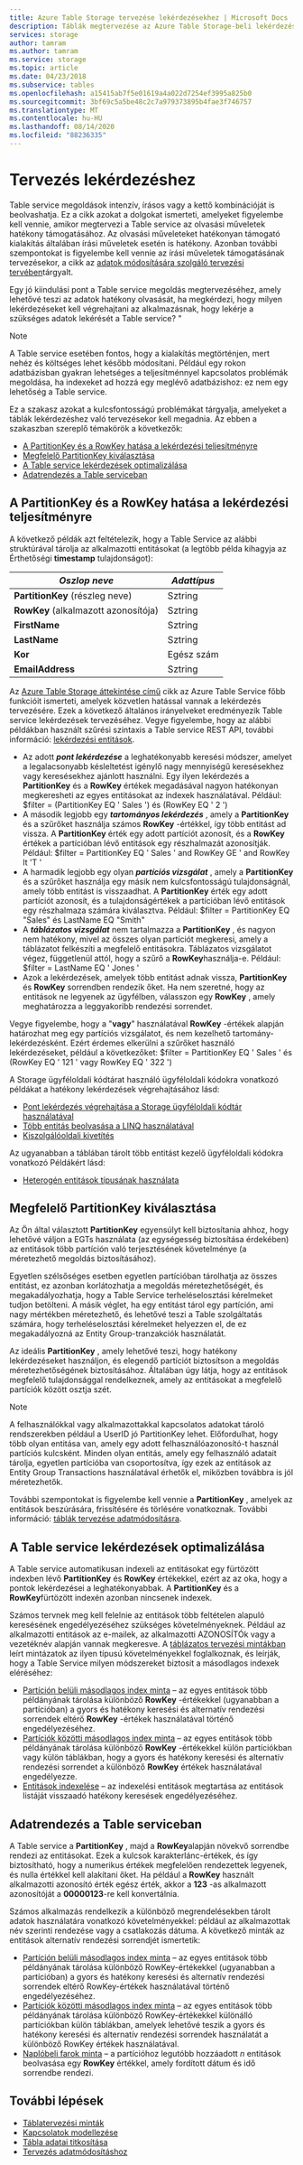 ```yaml
---
title: Azure Table Storage tervezése lekérdezésekhez | Microsoft Docs
description: Táblák megtervezése az Azure Table Storage-beli lekérdezésekhez. Válasszon ki egy megfelelő partíciót, optimalizálja a lekérdezéseket, és rendezze az adathalmazt a Table service számára.
services: storage
author: tamram
ms.author: tamram
ms.service: storage
ms.topic: article
ms.date: 04/23/2018
ms.subservice: tables
ms.openlocfilehash: a15415ab7f5e01619a4a022d7254ef3995a825b0
ms.sourcegitcommit: 3bf69c5a5be48c2c7a979373895b4fae3f746757
ms.translationtype: MT
ms.contentlocale: hu-HU
ms.lasthandoff: 08/14/2020
ms.locfileid: "88236335"
---
```

# <a name="design-for-querying"></a>Tervezés lekérdezéshez
Table service megoldások intenzív, írásos vagy a kettő kombinációját is beolvashatja. Ez a cikk azokat a dolgokat ismerteti, amelyeket figyelembe kell vennie, amikor megtervezi a Table service az olvasási műveletek hatékony támogatásához. Az olvasási műveleteket hatékonyan támogató kialakítás általában írási műveletek esetén is hatékony. Azonban további szempontokat is figyelembe kell vennie az írási műveletek támogatásának tervezésekor, a cikk az [adatok módosítására szolgáló tervezési tervében](table-storage-design-for-modification.md)tárgyalt.

Egy jó kiindulási pont a Table service megoldás megtervezéséhez, amely lehetővé teszi az adatok hatékony olvasását, ha megkérdezi, hogy milyen lekérdezéseket kell végrehajtani az alkalmazásnak, hogy lekérje a szükséges adatok lekérését a Table service? "  

> [!NOTE]
> A Table service esetében fontos, hogy a kialakítás megtörténjen, mert nehéz és költséges lehet később módosítani. Például egy rokon adatbázisban gyakran lehetséges a teljesítménnyel kapcsolatos problémák megoldása, ha indexeket ad hozzá egy meglévő adatbázishoz: ez nem egy lehetőség a Table service.  
> 
> 

Ez a szakasz azokat a kulcsfontosságú problémákat tárgyalja, amelyeket a táblák lekérdezéshez való tervezésekor kell megadnia. Az ebben a szakaszban szereplő témakörök a következők:

* [A PartitionKey és a RowKey hatása a lekérdezési teljesítményre](#how-your-choice-of-partitionkey-and-rowkey-impacts-query-performance)
* [Megfelelő PartitionKey kiválasztása](#choosing-an-appropriate-partitionkey)
* [A Table service lekérdezések optimalizálása](#optimizing-queries-for-the-table-service)
* [Adatrendezés a Table serviceban](#sorting-data-in-the-table-service)

## <a name="how-your-choice-of-partitionkey-and-rowkey-impacts-query-performance"></a>A PartitionKey és a RowKey hatása a lekérdezési teljesítményre
A következő példák azt feltételezik, hogy a Table Service az alábbi struktúrával tárolja az alkalmazotti entitásokat (a legtöbb példa kihagyja az Érthetőségi **timestamp** tulajdonságot):  

| *Oszlop neve* | *Adattípus* |
| --- | --- |
| **PartitionKey** (részleg neve) |Sztring |
| **RowKey** (alkalmazott azonosítója) |Sztring |
| **FirstName** |Sztring |
| **LastName** |Sztring |
| **Kor** |Egész szám |
| **EmailAddress** |Sztring |

Az [Azure Table Storage áttekintése című](table-storage-overview.md) cikk az Azure Table Service főbb funkcióit ismerteti, amelyek közvetlen hatással vannak a lekérdezés tervezésére. Ezek a következő általános irányelveket eredményezik Table service lekérdezések tervezéséhez. Vegye figyelembe, hogy az alábbi példákban használt szűrési szintaxis a Table service REST API, további információ: [lekérdezési entitások](https://docs.microsoft.com/rest/api/storageservices/Query-Entities).  

* Az adott ***pont lekérdezése*** a leghatékonyabb keresési módszer, amelyet a legalacsonyabb késleltetést igénylő nagy mennyiségű keresésekhez vagy keresésekhez ajánlott használni. Egy ilyen lekérdezés a **PartitionKey** és a **RowKey** értékek megadásával nagyon hatékonyan megkeresheti az egyes entitásokat az indexek használatával. Például: $filter = (PartitionKey EQ ' Sales ') és (RowKey EQ ' 2 ')  
* A második legjobb egy ***tartományos lekérdezés*** , amely a **PartitionKey** és a szűrőket használja számos **RowKey** -értékkel, így több entitást ad vissza. A **PartitionKey** érték egy adott partíciót azonosít, és a **RowKey** értékek a partícióban lévő entitások egy részhalmazát azonosítják. Például: $filter = PartitionKey EQ ' Sales ' and RowKey GE ' and RowKey lt 'T '  
* A harmadik legjobb egy olyan ***partíciós vizsgálat*** , amely a **PartitionKey** és a szűrőket használja egy másik nem kulcsfontosságú tulajdonságnál, amely több entitást is visszaadhat. A **PartitionKey** érték egy adott partíciót azonosít, és a tulajdonságértékek a partícióban lévő entitások egy részhalmaza számára kiválasztva. Például: $filter = PartitionKey EQ "Sales" és LastName EQ "Smith"  
* A ***táblázatos vizsgálat*** nem tartalmazza a **PartitionKey** , és nagyon nem hatékony, mivel az összes olyan partíciót megkeresi, amely a táblázatot felkészíti a megfelelő entitásokra. Táblázatos vizsgálatot végez, függetlenül attól, hogy a szűrő a **RowKey**használja-e. Például: $filter = LastName EQ ' Jones '  
* Azok a lekérdezések, amelyek több entitást adnak vissza, **PartitionKey** és **RowKey** sorrendben rendezik őket. Ha nem szeretné, hogy az entitások ne legyenek az ügyfélben, válasszon egy **RowKey** , amely meghatározza a leggyakoribb rendezési sorrendet.  

Vegye figyelembe, hogy a "**vagy**" használatával **RowKey** -értékek alapján határozhat meg egy partíciós vizsgálatot, és nem kezelhető tartomány-lekérdezésként. Ezért érdemes elkerülni a szűrőket használó lekérdezéseket, például a következőket: $filter = PartitionKey EQ ' Sales ' és (RowKey EQ ' 121 ' vagy RowKey EQ ' 322 ')  

A Storage ügyféloldali kódtárat használó ügyféloldali kódokra vonatkozó példákat a hatékony lekérdezések végrehajtásához lásd:  

* [Pont lekérdezés végrehajtása a Storage ügyféloldali kódtár használatával](table-storage-design-patterns.md#executing-a-point-query-using-the-storage-client-library)
* [Több entitás beolvasása a LINQ használatával](table-storage-design-patterns.md#retrieving-multiple-entities-using-linq)
* [Kiszolgálóoldali kivetítés](table-storage-design-patterns.md#server-side-projection)  

Az ugyanabban a táblában tárolt több entitást kezelő ügyféloldali kódokra vonatkozó Példákért lásd:  

* [Heterogén entitások típusának használata](table-storage-design-patterns.md#working-with-heterogeneous-entity-types)  

## <a name="choosing-an-appropriate-partitionkey"></a>Megfelelő PartitionKey kiválasztása
Az Ön által választott **PartitionKey** egyensúlyt kell biztosítania ahhoz, hogy lehetővé váljon a EGTs használata (az egységesség biztosítása érdekében) az entitások több partíción való terjesztésének követelménye (a méretezhető megoldás biztosításához).  

Egyetlen szélsőséges esetben egyetlen partícióban tárolhatja az összes entitást, ez azonban korlátozhatja a megoldás méretezhetőségét, és megakadályozhatja, hogy a Table Service terheléselosztási kérelmeket tudjon betölteni. A másik véglet, ha egy entitást tárol egy partíción, ami nagy mértékben méretezhető, és lehetővé teszi a Table szolgáltatás számára, hogy terheléselosztási kérelmeket helyezzen el, de ez megakadályozná az Entity Group-tranzakciók használatát.  

Az ideális **PartitionKey** , amely lehetővé teszi, hogy hatékony lekérdezéseket használjon, és elegendő partíciót biztosítson a megoldás méretezhetőségének biztosításához. Általában úgy látja, hogy az entitások megfelelő tulajdonsággal rendelkeznek, amely az entitásokat a megfelelő partíciók között osztja szét.

> [!NOTE]
> A felhasználókkal vagy alkalmazottakkal kapcsolatos adatokat tároló rendszerekben például a UserID jó PartitionKey lehet. Előfordulhat, hogy több olyan entitása van, amely egy adott felhasználóazonosító-t használ partíciós kulcsként. Minden olyan entitás, amely egy felhasználó adatait tárolja, egyetlen partícióba van csoportosítva, így ezek az entitások az Entity Group Transactions használatával érhetők el, miközben továbbra is jól méretezhetők.
> 
> 

További szempontokat is figyelembe kell vennie a **PartitionKey** , amelyek az entitások beszúrására, frissítésére és törlésére vonatkoznak. További információ: [táblák tervezése adatmódosításra](table-storage-design-for-modification.md).  

## <a name="optimizing-queries-for-the-table-service"></a>A Table service lekérdezések optimalizálása
A Table service automatikusan indexeli az entitásokat egy fürtözött indexben lévő **PartitionKey** és **RowKey** értékekkel, ezért az az oka, hogy a pontok lekérdezései a leghatékonyabbak. A **PartitionKey** és a **RowKey**fürtözött indexén azonban nincsenek indexek.

Számos tervnek meg kell felelnie az entitások több feltételen alapuló keresésének engedélyezéséhez szükséges követelményeknek. Például az alkalmazotti entitások az e-mailek, az alkalmazotti AZONOSÍTÓk vagy a vezetéknév alapján vannak megkeresve. A [táblázatos tervezési mintákban](table-storage-design-patterns.md) leírt mintázatok az ilyen típusú követelményekkel foglalkoznak, és leírják, hogy a Table Service milyen módszereket biztosít a másodlagos indexek eléréséhez:  

* [Partíción belüli másodlagos index minta](table-storage-design-patterns.md#intra-partition-secondary-index-pattern) – az egyes entitások több példányának tárolása különböző **RowKey** -értékekkel (ugyanabban a partícióban) a gyors és hatékony keresési és alternatív rendezési sorrendek eltérő **RowKey** -értékek használatával történő engedélyezéséhez.  
* [Partíciók közötti másodlagos index minta](table-storage-design-patterns.md#inter-partition-secondary-index-pattern) – az egyes entitások több példányának tárolása különböző **RowKey** -értékekkel külön partíciókban vagy külön táblákban, hogy a gyors és hatékony keresési és alternatív rendezési sorrendet a különböző **RowKey** értékek használatával engedélyezze.  
* [Entitások indexelése](table-storage-design-patterns.md#index-entities-pattern) – az indexelési entitások megtartása az entitások listáját visszaadó hatékony keresések engedélyezéséhez.  

## <a name="sorting-data-in-the-table-service"></a>Adatrendezés a Table serviceban
A Table service a **PartitionKey** , majd a **RowKey**alapján növekvő sorrendbe rendezi az entitásokat. Ezek a kulcsok karakterlánc-értékek, és így biztosítható, hogy a numerikus értékek megfelelően rendezettek legyenek, és nulla értékkel kell alakítani őket. Ha például a **RowKey** használt alkalmazotti azonosító érték egész érték, akkor a **123** -as alkalmazott azonosítóját a **00000123**-re kell konvertálnia.  

Számos alkalmazás rendelkezik a különböző megrendelésekben tárolt adatok használatára vonatkozó követelményekkel: például az alkalmazottak név szerinti rendezése vagy a csatlakozás dátuma. A következő minták az entitások alternatív rendezési sorrendjét ismertetik:  

* [Partíción belüli másodlagos index minta](table-storage-design-patterns.md#intra-partition-secondary-index-pattern) – az egyes entitások több példányának tárolása különböző RowKey-értékekkel (ugyanabban a partícióban) a gyors és hatékony keresési és alternatív rendezési sorrendek eltérő RowKey-értékek használatával történő engedélyezéséhez.  
* [Partíciók közötti másodlagos index minta](table-storage-design-patterns.md#inter-partition-secondary-index-pattern) – az egyes entitások több példányának tárolása különböző RowKey-értékekkel különálló partíciókban külön táblákban, amelyek lehetővé teszik a gyors és hatékony keresési és alternatív rendezési sorrendek használatát a különböző RowKey értékek használatával.
* [Naplóbeli farok minta](table-storage-design-patterns.md#log-tail-pattern) – a partícióhoz legutóbb hozzáadott *n* entitások beolvasása egy **RowKey** értékkel, amely fordított dátum és idő sorrendbe rendezi.  

## <a name="next-steps"></a>További lépések

- [Táblatervezési minták](table-storage-design-patterns.md)
- [Kapcsolatok modellezése](table-storage-design-modeling.md)
- [Tábla adatai titkosítása](table-storage-design-encrypt-data.md)
- [Tervezés adatmódosításhoz](table-storage-design-for-modification.md)
